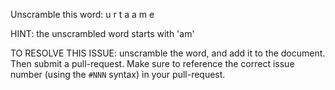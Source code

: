 Unscramble this word: u r t a a m e

HINT: the unscrambled word starts with 'am'



TO RESOLVE THIS ISSUE: unscramble the word, and add it to the document. Then submit a pull-request.  Make sure to reference the correct issue  number (using the `#NNN` syntax) in your pull-request. 
